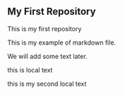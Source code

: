 ## My First Repository

This is my first repository

This is my example of markdown file.

We will add some text later.

this is local text

this is my second local text
